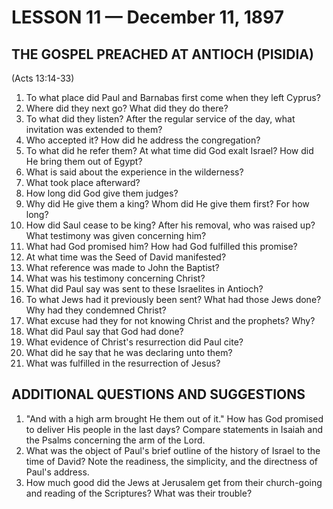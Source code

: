 # LESSON 11 — December 11, 1897

## THE GOSPEL PREACHED AT ANTIOCH (PISIDIA)
(Acts 13:14-33)

1. To what place did Paul and Barnabas first come when they left Cyprus?
2. Where did they next go? What did they do there?
3. To what did they listen? After the regular service of the day, what invitation was extended to them?
4. Who accepted it? How did he address the congregation?
5. To what did he refer them? At what time did God exalt Israel? How did He bring them out of Egypt?
6. What is said about the experience in the wilderness?
7. What took place afterward?
8. How long did God give them judges?
9. Why did He give them a king? Whom did He give them first? For how long?
10. How did Saul cease to be king? After his removal, who was raised up? What testimony was given concerning him?
11. What had God promised him? How had God fulfilled this promise?
12. At what time was the Seed of David manifested?
13. What reference was made to John the Baptist?
14. What was his testimony concerning Christ?
15. What did Paul say was sent to these Israelites in Antioch?
16. To what Jews had it previously been sent? What had those Jews done? Why had they condemned Christ?
17. What excuse had they for not knowing Christ and the prophets? Why?
18. What did Paul say that God had done?
19. What evidence of Christ's resurrection did Paul cite?
20. What did he say that he was declaring unto them?
21. What was fulfilled in the resurrection of Jesus?

## ADDITIONAL QUESTIONS AND SUGGESTIONS

1. "And with a high arm brought He them out of it." How has God promised to deliver His people in the last days? Compare statements in Isaiah and the Psalms concerning the arm of the Lord.
2. What was the object of Paul's brief outline of the history of Israel to the time of David? Note the readiness, the simplicity, and the directness of Paul's address.
3. How much good did the Jews at Jerusalem get from their church-going and reading of the Scriptures? What was their trouble?